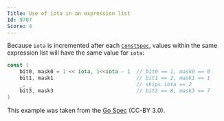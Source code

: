 ```yaml
---
Title: Use of iota in an expression list
Id: 9707
Score: 4
---
```

Because `iota` is incremented after each [`ConstSpec`](https://golang.org/ref/spec#ConstSpec), values within the same expression list will have the same value for `iota`:

```go
const (
    bit0, mask0 = 1 << iota, 1<<iota - 1  // bit0 == 1, mask0 == 0
    bit1, mask1                           // bit1 == 2, mask1 == 1
    _, _                                  // skips iota == 2
    bit3, mask3                           // bit3 == 8, mask3 == 7
)
```

This example was taken from the [Go Spec](https://golang.org/ref/spec#Iota) (CC-BY 3.0).
